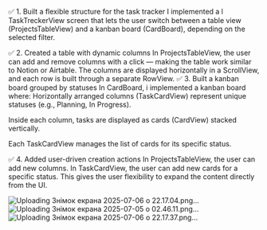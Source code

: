 ✅ 1. Built a flexible structure for the task tracker
I implemented a l TaskTreckerView screen that lets the user switch between a table view (ProjectsTableView) and a kanban board (CardBoard), depending on the selected filter.


✅ 2. Created a table with dynamic columns
In ProjectsTableView, the user can add and remove columns with a click — making the table work similar to Notion or Airtable.
The columns are displayed horizontally in a ScrollView, and each row is built through a separate RowView.
✅ 3. Built a kanban board grouped by statuses
In CardBoard, i  implemented a kanban board where:
Horizontally arranged columns (TaskCardView) represent unique statuses (e.g., Planning, In Progress).


Inside each column, tasks are displayed as cards (CardView) stacked vertically.


Each TaskCardView manages the list of cards for its specific status.


✅ 4. Added user-driven creation actions
In ProjectsTableView, the user can add new columns.
In TaskCardView, the user can add new cards for a specific status.
This gives the user flexibility to expand the content directly from the UI.

![Uploading Знімок екрана 2025-07-06 о 22.17.04.png…]()
![Uploading Знімок екрана 2025-07-05 о 02.46.11.png…]()
![Uploading Знімок екрана 2025-07-06 о 22.17.37.png…]()


